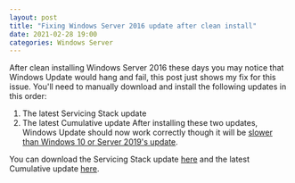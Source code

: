 ```yaml
---
layout: post
title: "Fixing Windows Server 2016 update after clean install"
date: 2021-02-28 19:00
categories: Windows Server
---
```

After clean installing Windows Server 2016 these days you may notice that Windows Update would hang and fail, this post just shows my fix for this issue.
You'll need to manually download and install the following updates in this order:
1. The latest Servicing Stack update
2. The latest Cumulative update
After installing these two updates, Windows Update should now work correctly though it will be [slower than Windows 10 or Server 2019's update](https://borncity.com/win/2019/02/20/windows-server-2016-empirical-proof-of-slow-update-installs/).



You can download the Servicing Stack update [here](https://www.catalog.update.microsoft.com/Search.aspx?q=Servicing%20Stack) and the latest Cumulative update [here](https://support.microsoft.com/en-us/topic/windows-10-and-windows-server-2016-update-history-4acfbc84-a290-1b54-536a-1c0430e9f3fd).
